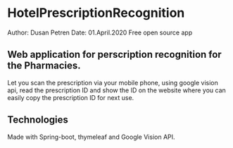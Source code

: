 # HotelPrescriptionRecognition
Author: Dusan Petren
Date: 01.April.2020
Free open source app

## Web application for perscription recognition for the Pharmacies.
Let you scan the prescription via your mobile phone, using google vision api, read the prescription ID and show the ID on the website where you can easily copy the prescription ID for next use.

## Technologies
Made with Spring-boot, thymeleaf and Google Vision API.
